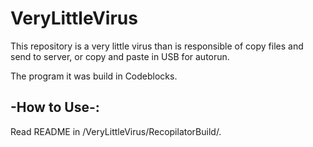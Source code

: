 # VeryLittleVirus
This repository is a very little virus than is responsible of copy files and send to server, or copy and paste in USB for autorun.

The program it was build in Codeblocks.

## -How to Use-:
Read README in /VeryLittleVirus/RecopilatorBuild/.
